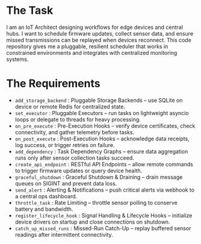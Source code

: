 # The Task

I am an IoT Architect designing workflows for edge devices and central hubs. I want to schedule firmware updates, collect sensor data, and ensure missed transmissions can be replayed when devices reconnect. This code repository gives me a pluggable, resilient scheduler that works in constrained environments and integrates with centralized monitoring systems.

# The Requirements

* `add_storage_backend`         : Pluggable Storage Backends – use SQLite on device or remote Redis for centralized state.
* `set_executor`                : Pluggable Executors – run tasks on lightweight asyncio loops or delegate to threads for heavy processing.
* `on_pre_execute`              : Pre-Execution Hooks – verify device certificates, check connectivity, and gather telemetry before tasks.
* `on_post_execute`             : Post-Execution Hooks – acknowledge data receipts, log success, or trigger retries on failure.
* `add_dependency`              : Task Dependency Graphs – ensure data aggregation runs only after sensor collection tasks succeed.
* `create_api_endpoint`         : RESTful API Endpoints – allow remote commands to trigger firmware updates or query device health.
* `graceful_shutdown`           : Graceful Shutdown & Draining – drain message queues on SIGINT and prevent data loss.
* `send_alert`                  : Alerting & Notifications – push critical alerts via webhook to a central ops dashboard.
* `throttle_task`               : Rate Limiting – throttle sensor polling to conserve battery and bandwidth.
* `register_lifecycle_hook`     : Signal Handling & Lifecycle Hooks – initialize device drivers on startup and close connections on shutdown.
* `catch_up_missed_runs`        : Missed-Run Catch-Up – replay buffered sensor readings after intermittent connectivity.

